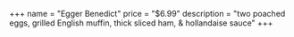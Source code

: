 +++
name = "Egger Benedict"
price = "$6.99"
description = "two poached eggs, grilled English muffin, thick sliced ham, & hollandaise sauce"
+++
